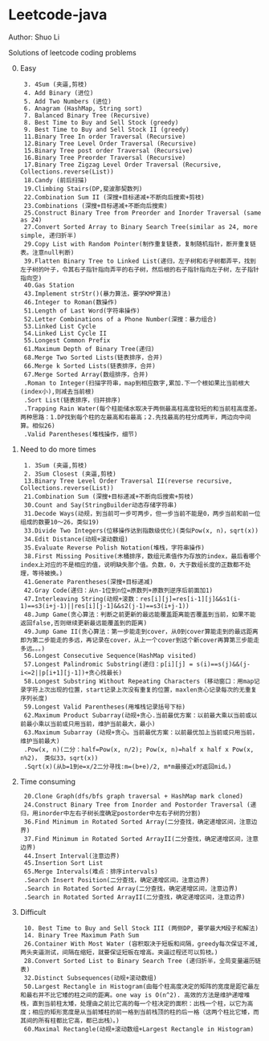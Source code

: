 Leetcode-java
=============
Author: Shuo Li

Solutions of leetcode coding problems

0. Easy

        3. 4Sum (夹逼,剪枝)
        4. Add Binary (进位)
        5. Add Two Numbers (进位)
        6. Anagram (HashMap, String sort)
        7. Balanced Binary Tree (Recursive)
        8. Best Time to Buy and Sell Stock (greedy)
        9. Best Time to Buy and Sell Stock II (greedy)
        11.Binary Tree In order Traversal (Recursive)
        12.Binary Tree Level Order Traversal (Recursive)
        15.Binary Tree post order Traversal (Recursive)
        16.Binary Tree Preorder Traversal (Recursive)
        17.Binary Tree Zigzag Level Order Traversal (Recursive, Collections.reverse(List))
        18.Candy (前后扫描)
        19.Climbing Stairs(DP,斐波那契数列)
        22.Combination Sum II (深搜+目标递减+不断向后搜索+剪枝)
        23.Combinations (深搜+目标递减+不断向后搜索)
        25.Construct Binary Tree from Preorder and Inorder Traversal (same as 24)
        27.Convert Sorted Array to Binary Search Tree(similar as 24, more simple, 递归折半)
        29.Copy List with Random Pointer(制作重复链表，复制随机指针，断开重复链表。注意null判断)
        39.Flatten Binary Tree to Linked List(递归，左子树和右子树都弄平，找到左子树的叶子，令其右子指针指向弄平的右子树，然后根的右子指针指向左子树，左子指针指向空)
        40.Gas Station 
        43.Implement strStr()(暴力算法，要学KMP算法)
        46.Integer to Roman(数操作)
        51.Length of Last Word(字符串操作)
        52.Letter Combinations of a Phone Number(深搜：暴力组合)
        53.Linked List Cycle
        54.Linked List Cycle II
        55.Longest Common Prefix
        61.Maximum Depth of Binary Tree(递归)
        68.Merge Two Sorted Lists(链表排序，合并)
        66.Merge k Sorted Lists(链表排序，合并)
        67.Merge Sorted Array(数组排序，合并)
        .Roman to Integer(扫描字符串，map到相应数字,累加.下一个根如果比当前根大(index小),则减去当前根)
        .Sort List(链表排序，归并排序)
        .Trapping Rain Water(每个柱能储水取决于两侧最高柱高度较短的和当前柱高度差。两种思路：1.DP找到每个柱的左最高和右最高；2.先找最高的柱分成两半，两边向中间算。相似26)
        .Valid Parentheses(堆栈操作，细节)
1. Need to do more times
    
        1. 3Sum (夹逼,剪枝)
        2. 3Sum Closest (夹逼,剪枝)
        13.Binary Tree Level Order Traversal II(reverse recursive, Collections.reverse(List))
        21.Combination Sum (深搜+目标递减+不断向后搜索+剪枝)
        30.Count and Say(StringBuilder动态存储字符串)
        31.Decode Ways(动规，到当前可一步可两步，但一步当前不能是0，两步当前和前一位组成的数要10～26，类似19)
        33.Divide Two Integers(位移操作达到指数级优化)(类似Pow(x, n)，sqrt(x))
        34.Edit Distance(动规+滚动数组)
        35.Evaluate Reverse Polish Notation(堆栈，字符串操作)
        38.First Missing Positive(木桶排序，数组元素值作为存放的index，最后看哪个index上对应的不是相应的值，说明缺失那个值。负数，0，大于数组长度的正数都不处理，等待被换。)
        41.Generate Parentheses(深搜+目标递减)
        42.Gray Code(递归：从n-1位到n位=原数列+原数列逆序后前面加1)
        47.Interleaving String(动规+滚数：res[i][j]=res[i-1][j]&&s1(i-1)==s3(i+j-1)||res[i][j-1]&&s2(j-1)==s3(i+j-1))
        48.Jump Game(贪心算法：判断之前更新的最远能覆盖距离能否覆盖到当前，如果不能返回false,否则继续更新最远能覆盖到的距离)
        49.Jump Game II(贪心算法：第一步能走到cover，从0到cover算能走到的最远距离即为第二步能走的多远，再记录在cover，从上一个cover到这个新cover再算第三步能走多远。。。)
        56.Longest Consecutive Sequence(HashMap visited)
        57.Longest Palindromic Substring(递归：p[i][j] = s(i)==s(j)&&(j-i<=2||p[i+1][j-1])+贪心找最长)
        58.Longest Substring Without Repeating Characters (移动窗口：用map记录字符上次出现的位置，start记录上次没有重复的位置，maxlen贪心记录每次的无重复序列长度)
        59.Longest Valid Parentheses(用堆栈记录括号下标)
        62.Maximum Product Subarray(动规+贪心.当前最优方案：以前最大乘以当前或以前最小乘以当前或只用当前，维护当前最大，最小)
        63.Maximum Subarray (动规+贪心。当前最优方案：以前最优加上当前或只用当前，维护当前最大)
        .Pow(x, n)(二分：half=Pow(x, n/2); Pow(x, n)=half x half x Pow(x, n%2)， 类似33，sqrt(x))
        .Sqrt(x)(从b=1到e=x/2二分寻找:m=(b+e)/2, m*m最接近x时返回mid。)
2. Time consuming

        20.Clone Graph(dfs/bfs graph traversal + HashMap mark cloned)
        24.Construct Binary Tree from Inorder and Postorder Traversal (递归，用inorder中左右子树长度确定postorder中左右子树的分割)
        36.Find Minimum in Rotated Sorted Array(二分查找，确定递增区间，注意边界)
        37.Find Minimum in Rotated Sorted ArrayII(二分查找，确定递增区间，注意边界)
        44.Insert Interval(注意边界)
        45.Insertion Sort List
        65.Merge Intervals(难点：排序intervals)
        .Search Insert Position(二分查找，确定递增区间，注意边界)
        .Search in Rotated Sorted Array(二分查找，确定递增区间，注意边界)
        .Search in Rotated Sorted ArrayII(二分查找，确定递增区间，注意边界)
3. Difficult
        
        10. Best Time to Buy and Sell Stock III (两侧DP, 要学最大M段子和解法)
        14. Binary Tree Maximum Path Sum
        26.Container With Most Water (容积取决于短板和间隔，greedy每次保证不减, 两头夹逼测试，间隔在缩短，就要保证短板在增高。夹逼过程还可以剪枝。)
        28.Convert Sorted List to Binary Search Tree (递归折半，全局变量遍历链表)
        32.Distinct Subsequences(动规+滚动数组)
        50.Largest Rectangle in Histogram(由每个柱高度决定的矩阵的宽度是距它最左和最右并不比它矮的柱之间的距离。one way is O(n^2). 高效的方法是维护递增堆栈，直到当前柱太矮，处理由之前比它高的每一个柱决定的面积：出栈一个柱，以它为高度；相应的矩形宽度是从当前矮柱的前一格到当前栈顶的柱的后一格（这两个柱比它矮，而其间的所有柱都比它高，都已出栈）。)
        60.Maximal Rectangle(动规+滚动数组+Largest Rectangle in Histogram)
